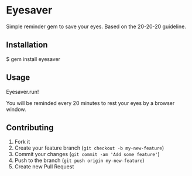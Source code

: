 # Eyesaver

Simple reminder gem to save your eyes. Based on the 20-20-20 guideline.

## Installation

  $ gem install eyesaver

## Usage

Eyesaver.run!

You will be reminded every 20 minutes to rest your eyes by a browser window.

## Contributing

1. Fork it
2. Create your feature branch (`git checkout -b my-new-feature`)
3. Commit your changes (`git commit -am 'Add some feature'`)
4. Push to the branch (`git push origin my-new-feature`)
5. Create new Pull Request
